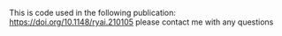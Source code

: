 This is code used in the following publication: https://doi.org/10.1148/ryai.210105
please contact me with any questions

